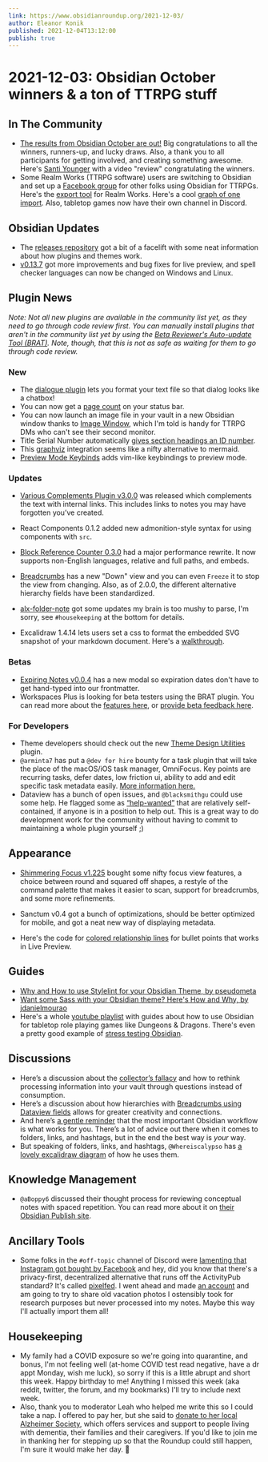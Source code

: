 ```yaml
---
link: https://www.obsidianroundup.org/2021-12-03/
author: Eleanor Konik
published: 2021-12-04T13:12:00
publish: true
---
```


# 2021-12-03: Obsidian October winners & a ton of TTRPG stuff

## In The Community

-   [The results from Obsidian October are out!](https://obsidian.md/october2021) Big congratulations to all the winners, runners-up, and lucky draws. Also, a thank you to all participants for getting involved, and creating something awesome. Here's [Santi Younger](https://www.youtube.com/watch?v=-WnHWQrCC-s) with a video "review" congratulating the winners.
-   Some Realm Works (TTRPG software) users are switching to Obsidian and set up a [Facebook group](https://www.facebook.com/groups/obsidianttrpgusers/) for other folks using Obsidian for TTRPGs. Here's the [export tool](https://github.com/farling42/RWoutput) for Realm Works. Here's a cool [graph of one import](https://discord.com/channels/686053708261228577/709712341066842113/916183808657743922). Also, tabletop games now have their own channel in Discord.

## Obsidian Updates

-   The [releases repository](https://github.com/obsidianmd/obsidian-releases) got a bit of a facelift with some neat information about how plugins and themes work.
-   [v0.13.7](https://forum.obsidian.md/t/obsidian-release-v0-13-7-insider-build/28061) got more improvements and bug fixes for live preview, and spell checker languages can now be changed on Windows and Linux.

## Plugin News

_Note: Not all new plugins are available in the community list yet, as they need to go through code review first. You can manually install plugins that aren't in the community list yet by using the [Beta Reviewer's Auto-update Tool (BRAT)](https://github.com/TfTHacker/obsidian42-brat). Note, though, that this is not as safe as waiting for them to go through code review._

### New

-   The [dialogue plugin](https://github.com/holubj/obsidian-dialogue-plugin) lets you format your text file so that dialog looks like a chatbox!
-   You can now get a [page count](https://github.com/ReaderGuy42/Obsidian-Page-Count) on your status bar.
-   You can now launch an image file in your vault in a new Obsidian window thanks to [Image Window](https://github.com/valentine195/obsidian-image-window), which I'm told is handy for TTRPG DMs who can't see their second monitor.
-   Title Serial Number automatically [gives section headings an ID number](https://github.com/yalvhe2009/obsidian-title-serial-number-plugin).
-   This [graphviz](https://github.com/QAMichaelPeng/obsidian-graphviz) integration seems like a nifty alternative to mermaid.
-   [Preview Mode Keybinds](https://github.com/horriblename/preview-mode-keybinds-obsidian) adds vim-like keybindings to preview mode.

### Updates

-   [Various Complements Plugin v3.0.0](https://github.com/tadashi-aikawa/obsidian-various-complements-plugin/releases/tag/3.0.0) was released which complements the text with internal links. This includes links to notes you may have forgotten you’ve created.
-   React Components 0.1.2 added new admonition-style syntax for using components with `src`.
-   [Block Reference Counter 0.3.0](https://github.com/shabegom/obsidian-reference-count) had a major performance rewrite. It now supports non-English languages, relative and full paths, and embeds.

-   [Breadcrumbs](https://github.com/SkepticMystic/breadcrumbs/wiki) has a new "Down" view and you can even `Freeze` it to stop the view from changing. Also, as of 2.0.0, the different alternative hierarchy fields have been standardized.
-   [alx-folder-note](https://github.com/aidenlx/alx-folder-note/releases/tag/0.12.2) got some updates my brain is too mushy to parse, I'm sorry, see `#housekeeping` at the bottom for details.
-   Excalidraw 1.4.14 lets users set a css to format the embedded SVG snapshot of your markdown document. Here's a [walkthrough](https://t.co/nk4bjXq0UR).

### Betas

-   [Expiring Notes v0.0.4](https://github.com/joerncodes/obsidian-expiring-notes) has a new modal so expiration dates don't have to get hand-typed into our frontmatter.
-   Workspaces Plus is looking for beta testers using the BRAT plugin. You can read more about the [features here](https://github.com/nothingislost/obsidian-workspaces-plus/wiki/Readme-for-next-public-release), or [provide beta feedback here](https://discord.com/channels/686053708261228577/855181471643861002/915264349189324830).

### For Developers

-   Theme developers should check out the new [Theme Design Utilities](https://github.com/chrisgrieser/obsidian-theme-design-utilities) plugin.
-   `@arminta7` has put a `@dev for hire` bounty for a task plugin that will take the place of the macOS/iOS task manager, OmniFocus. Key points are recurring tasks, defer dates, low friction ui, ability to add and edit specific task metadata easily. [More information here.](https://discord.com/channels/686053708261228577/840286264964022302/916403851588931664)
-   Dataview has a bunch of open issues, and `@blacksmithgu` could use some help. He flagged some as [“help-wanted”](https://github.com/blacksmithgu/obsidian-dataview/issues?q=is%3Aissue+is%3Aopen+label%3Ahelp-wanted) that are relatively self-contained, if anyone is in a position to help out. This is a great way to do development work for the community without having to commit to maintaining a whole plugin yourself ;)

## Appearance

-   [Shimmering Focus v1.225](https://github.com/chrisgrieser/shimmering-focus/blob/main/Changelog.md) bought some nifty focus view features, a choice between round and squared off shapes, a restyle of the command palette that makes it easier to scan, support for breadcrumbs, and some more refinements.
-   Sanctum v0.4 got a bunch of optimizations, should be better optimized for mobile, and got a neat new way of displaying metadata.

-   Here's the code for [colored relationship lines](https://gist.github.com/GitMurf/5122c0c8405ffa36a03049d9f4434bf4) for bullet points that works in Live Preview.

## Guides

-   [Why and How to use Stylelint for your Obsidian Theme, by pseudometa](https://publish.obsidian.md/hub/04+-+Guides%2C+Workflows%2C+%26+Courses/Guides/Why+and+How+to+use+Stylelint+for+your+Obsidian+Theme)
-   [Want some Sass with your Obsidian theme? Here's How and Why, by jdanielmourao](https://publish.obsidian.md/hub/04+-+Guides%2C+Workflows%2C+%26+Courses/Guides/Want+some+Sass+with+your+obsidian+theme%E2%80%BD+here%27s+How+and+Why)
-   Here's a whole [youtube playlist](https://www.youtube.com/playlist?list=PLV5XWfKkFpk7MJTKv5YdSSpT9b-vLslWu) with guides about how to use Obsidian for tabletop role playing games like Dungeons & Dragons. There's even a pretty good example of [stress testing Obsidian](https://youtu.be/newKX6mQJ9M).

## Discussions

-   Here’s a discussion about the [collector’s fallacy](https://discord.com/channels/686053708261228577/771575014382108672/914132835584077824) and how to rethink processing information into your vault through questions instead of consumption.
-   Here’s a discussion about how hierarchies with [Breadcrumbs using Dataview fields](https://discord.com/channels/686053708261228577/710585052769157141/914579583490207744) allows for greater creativity and connections.
-   And here’s [a gentle reminder](https://discord.com/channels/686053708261228577/710585052769157141/915770147673882724) that the most important Obsidian workflow is what works for you. There’s a lot of advice out there when it comes to folders, links, and hashtags, but in the end the best way is _your_ way.
-   But speaking of folders, links, and hashtags, `@Whereiscalypso` has [a lovely excalidraw diagram](https://discord.com/channels/686053708261228577/744933215063638183/916205731609473034) of how he uses them.

## Knowledge Management

-   `@aBoppy6` discussed their thought process for reviewing conceptual notes with spaced repetition. You can read more about it on [their Obsidian Publish site](https://publish.obsidian.md/tim/50_Projects/Using+spaced+repetition+for+your+conceptual+notes).

## Ancillary Tools

-   Some folks in the `#off-topic` channel of Discord were [lamenting that Instagram got bought by Facebook](https://discord.com/channels/686053708261228577/700466324840775831/916318322637832202) and hey, did you know that there's a privacy-first, decentralized alternative that runs off the ActivityPub standard? It's called [pixelfed](https://switching.software/replace/instagram/). I went ahead and made [an account](https://pixelfed.social/eleanorkonik) and am going to try to share old vacation photos I ostensibly took for research purposes but never processed into my notes. Maybe this way I'll actually import them all!

## Housekeeping

-   My family had a COVID exposure so we're going into quarantine, and bonus, I'm not feeling well (at-home COVID test read negative, have a dr appt Monday, wish me luck), so sorry if this is a little abrupt and short this week. Happy birthday to me! Anything I missed this week (aka reddit, twitter, the forum, and my bookmarks) I'll try to include next week.
-   Also, thank you to moderator Leah who helped me write this so I could take a nap. I offered to pay her, but she said to [donate to her local Alzheimer Society](https://alzheimer.ca/greybruce/en/take-action/donate), which offers services and support to people living with dementia, their families and their caregivers. If you'd like to join me in thanking her for stepping up so that the Roundup could still happen, I'm sure it would make her day. 💚